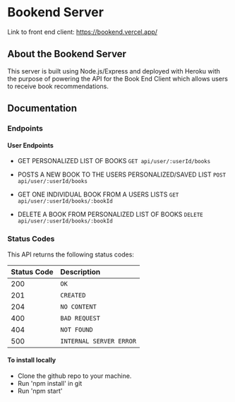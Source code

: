 # Bookend Server 

Link to front end client: https://bookend.vercel.app/

## About the Bookend Server

This server is built using Node.js/Express and deployed with Heroku with the purpose of powering the API for the Book End Client which allows users to receive book recommendations. 

## Documentation

### Endpoints

#### User Endpoints

- GET PERSONALIZED LIST OF BOOKS
`GET api/user/:userId/books`

- POSTS A NEW BOOK TO THE USERS PERSONALIZED/SAVED LIST
`POST api/user/:userId/books`

- GET ONE INDIVIDUAL BOOK FROM A USERS LISTS
`GET api/user/:userId/books/:bookId`

- DELETE A BOOK FROM PERSONALIZED LIST OF BOOKS
`DELETE api/user/:userId/books/:bookId`

### Status Codes

This API returns the following status codes:

| Status Code | Description             |
| :---------- | :---------------------- |
| 200         | `OK`                    |
| 201         | `CREATED`               |
| 204         | `NO CONTENT`               |
| 400         | `BAD REQUEST`           |
| 404         | `NOT FOUND`             |
| 500         | `INTERNAL SERVER ERROR` |


#### To install locally

- Clone the github repo to your machine.
- Run 'npm install' in git
- Run 'npm start'
